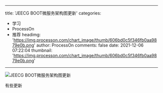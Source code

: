 
---
title: 'JEECG BOOT微服务架构图更新'
categories: 
 - 学习
 - ProcessOn
 - 推荐
headimg: 'https://img.processon.com/chart_image/thumb/606bd0c5f346fb0aa9879e0b.png'
author: ProcessOn
comments: false
date: 2021-12-06 07:22:04
thumbnail: 'https://img.processon.com/chart_image/thumb/606bd0c5f346fb0aa9879e0b.png'
---

<div>   
<img class="thumb" alt="JEECG  BOOT微服务架构图更新" src="https://img.processon.com/chart_image/thumb/606bd0c5f346fb0aa9879e0b.png" referrerpolicy="no-referrer">
<p>有些更新</p>  
</div>
            